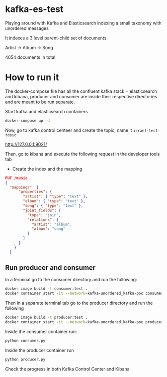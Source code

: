 # kafka-es-test
Playing around with Kafka and Elasticsearch indexing a small taxonomy with unordered messages

It indexes a 3 level parent-child set of documents.

Artist -> Album -> Song

4054 documents in total

# How to run it

The docker-compose file has all the confluent kafka stack + elasticsearch and kibana, producer and consumer are inside their respective directories and are meant to be run separate.

Start kafka and elasticsearch containers
```bash
docker-compose up -d
```

Now, go to kafka control centeer and create the topic, name it `israel-test-topic`

http://127.0.0.1:9021/

Then, go to kibana and execute the following request in the developer tools tab

* Create the index and the mapping
```json
PUT /music
{
  "mappings": {
      "properties": {
        "artist": { "type": "text" },
        "album": { "type": "text" },
        "song": { "type": "text" },
        "joint_fields": {
          "type": "join",
          "relations": {
            "artist": "album",
            "album": "song"
          }
        }
      }
    }
  }  
```

## Run producer and consumer
In a terminal go to the consumer directory and run the following:

```bash
docker image build -t consumer:test .
docker container start -it --network=kafka-unordered_kafka-poc consumer:test bash
```

Then in a separate terminal tab go to the producer directory and run the following

```bash
docker image build -t producer:test .
docker container start -it --network=kafka-unordered_kafka-poc producer:test bash
```

Inside the consumer container run:

```bash
python consumer.py
```

Inside the producer container run

```bash
python producer.py
```

Check the progress in both Kafka Control Center and Kibana
